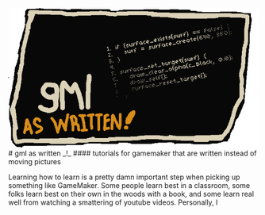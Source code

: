 <img align="center" src="/img/crosshead.gif">
# gml as written _!_
#### tutorials for gamemaker that are written instead of moving pictures

Learning how to learn is a pretty damn important step when picking up something like GameMaker. Some people learn best in a classroom, some folks learn best on their own in the woods with a book, and some learn real well from watching a smattering of youtube videos. Personally, I 
